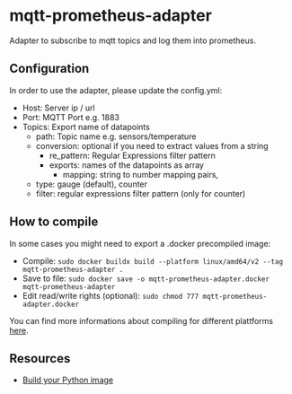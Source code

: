 # mqtt-prometheus-adapter

Adapter to subscribe to mqtt topics and log them into prometheus.

## Configuration

In order to use the adapter, please update the config.yml:
- Host: Server ip / url
- Port: MQTT Port e.g. 1883
- Topics: Export name of datapoints
    - path: Topic name e.g. sensors/temperature
    - conversion: optional if you need to extract values from a string
        - re_pattern: Regular Expressions filter pattern
        - exports: names of the datapoints as array
            - mapping: string to number mapping pairs‚
    - type: gauge (default), counter
    - filter: regular expressions filter pattern (only for counter)

## How to compile

In some cases you might need to export a .docker precompiled image:

- Compile: `sudo docker buildx build --platform linux/amd64/v2 --tag mqtt-prometheus-adapter .`
- Save to file: `sudo docker save -o mqtt-prometheus-adapter.docker mqtt-prometheus-adapter`
- Edit read/write rights (optional): `sudo chmod 777 mqtt-prometheus-adapter.docker`

You can find more informations about compiling for different plattforms [here](https://docs.docker.com/build/building/multi-platform/).

## Resources

- [Build your Python image](https://docs.docker.com/language/python/build-images/)
